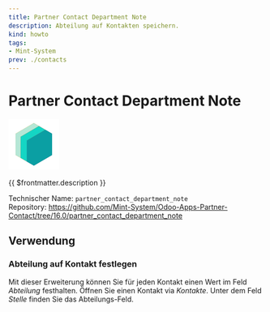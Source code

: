 ```yaml
---
title: Partner Contact Department Note
description: Abteilung auf Kontakten speichern.
kind: howto
tags:
- Mint-System
prev: ./contacts
---
```

# Partner Contact Department Note
![icon_oms_box](attachments/icons_odoo_mint_system.png)

{{ $frontmatter.description }}

Technischer Name: `partner_contact_department_note`\
Repository: <https://github.com/Mint-System/Odoo-Apps-Partner-Contact/tree/16.0/partner_contact_department_note>

## Verwendung

### Abteilung auf Kontakt festlegen

Mit dieser Erweiterung können Sie für jeden Kontakt einen Wert im Feld *Abteilung* festhalten. Öffnen Sie einen Kontakt via *Kontakte*. Unter dem Feld *Stelle* finden Sie das Abteilungs-Feld.
